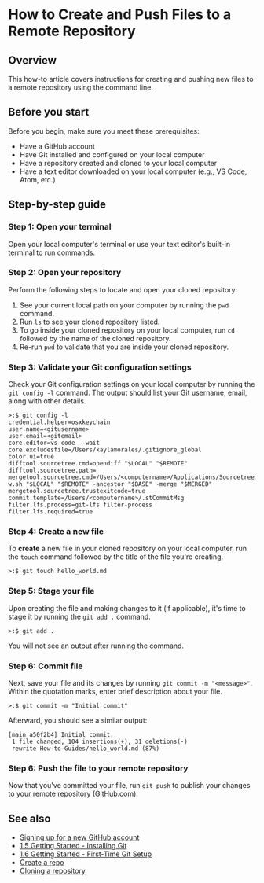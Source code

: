 # How to Create and Push Files to a Remote Repository

## Overview

This how-to article covers instructions for creating and pushing new files to a remote repository using the command line.

## Before you start

Before you begin, make sure you meet these prerequisites:

- Have a GitHub account
- Have Git installed and configured on your local computer
- Have a repository created and cloned to your local computer
- Have a text editor downloaded on your local computer (e.g., VS Code, Atom, etc.)

## Step-by-step guide

### Step 1: Open your terminal

Open your local computer's terminal or use your text editor's built-in terminal to run commands.

### Step 2: Open your repository

Perform the following steps to locate and open your cloned repository:

1. See your current local path on your computer by running the `pwd` command.
2. Run `ls` to see your cloned repository listed.
3. To go inside your cloned repository on your local computer, run `cd` followed by the name of the cloned repository.
4. Re-run `pwd` to validate that you are inside your cloned repository.

### Step 3: Validate your Git configuration settings

Check your Git configuration settings on your local computer by running the `git config -l` command. The output should list your Git username, email, along with other details.

```
>:$ git config -l
credential.helper=osxkeychain
user.name=<gitusername>
user.email=<gitemail>
core.editor=vs code --wait
core.excludesfile=/Users/kaylamorales/.gitignore_global
color.ui=true
difftool.sourcetree.cmd=opendiff "$LOCAL" "$REMOTE"
difftool.sourcetree.path=
mergetool.sourcetree.cmd=/Users/<computername>/Applications/Sourcetree.app/Contents/Resources/opendiff-w.sh "$LOCAL" "$REMOTE" -ancestor "$BASE" -merge "$MERGED"
mergetool.sourcetree.trustexitcode=true
commit.template=/Users/<computername>/.stCommitMsg
filter.lfs.process=git-lfs filter-process
filter.lfs.required=true
```

### Step 4: Create a new file

To **create** a new file in your cloned repository on your local computer, run the `touch` command followed by the title of the file you're creating.

```
>:$ git touch hello_world.md
```

### Step 5: Stage your file

Upon creating the file and making changes to it (if applicable), it's time to stage it by running the `git add .` command.

```
>:$ git add .
```

You will not see an output after running the command.

### Step 6: Commit file

Next, save your file and its changes by running `git commit -m "<message>"`. Within the quotation marks, enter brief description about your file.

```
>:$ git commit -m "Initial commit"
```

Afterward, you should see a similar output:

```
[main a50f2b4] Initial commit.
 1 file changed, 104 insertions(+), 31 deletions(-)
 rewrite How-to-Guides/hello_world.md (87%)
```

### Step 6: Push the file to your remote repository

Now that you've committed your file, run `git push` to publish your changes to your remote repository (GitHub.com).

## See also

- [Signing up for a new GitHub account](https://docs.github.com/en/get-started/signing-up-for-github/signing-up-for-a-new-github-account)
- [1.5 Getting Started - Installing Git](https://git-scm.com/book/en/v2/Getting-Started-Installing-Git)
- [1.6 Getting Started - First-Time Git Setup](https://git-scm.com/book/en/v2/Getting-Started-First-Time-Git-Setup)
- [Create a repo](https://docs.github.com/en/get-started/quickstart/create-a-repo)
- [Cloning a repository](https://docs.github.com/en/repositories/creating-and-managing-repositories/cloning-a-repository)
